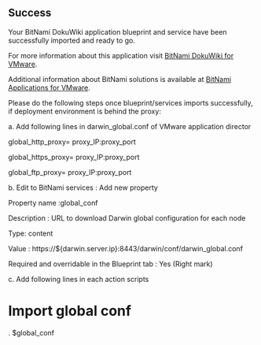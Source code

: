 [BitNami Applications for VMware]: http://bitnami.org/vmware "BitNami Applications for VMware"
[BitNami DokuWiki for VMware]: http://bitnami.org/vmware/alfresco "BitNami DokuWiki for VMware"


## Success
Your BitNami DokuWiki application blueprint and service have been successfully imported and ready to go.

For more information about this application visit [BitNami DokuWiki for VMware].

Additional information about BitNami solutions is available at [BitNami Applications for VMware].

Please do the following steps once blueprint/services imports successfully, if deployment environment is behind the proxy:

a. Add following lines in darwin_global.conf of VMware application director

global_http_proxy= proxy_IP:proxy_port

global_https_proxy= proxy_IP:proxy_port

global_ftp_proxy= proxy_IP:proxy_port

b. Edit to BitNami services : Add new property

Property name :global_conf

Description : URL to download Darwin global configuration for each node

Type: content

Value : https://${darwin.server.ip}:8443/darwin/conf/darwin_global.conf

Required and overridable in the Blueprint tab : Yes (Right mark)

c. Add following lines in each action scripts

 # Import global conf

. $global_conf
